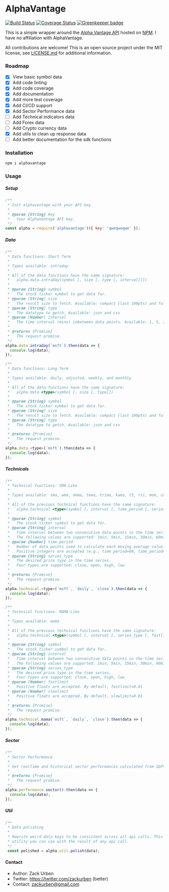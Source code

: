 # AlphaVantage

[![Build Status](https://travis-ci.org/zackurben/alphavantage.svg?branch=master)](https://travis-ci.org/zackurben/alphavantage)
[![Coverage Status](https://coveralls.io/repos/github/zackurben/alphavantage/badge.svg?branch=master)](https://coveralls.io/github/zackurben/alphavantage?branch=master)
[![Greenkeeper badge](https://badges.greenkeeper.io/zackurben/alphavantage.svg)](https://greenkeeper.io/)

This is a simple wrapper around the [Alpha Vantage API](https://www.alphavantage.co/documentation/) hosted on [NPM](https://www.npmjs.com/package/alphavantage). I have no affiliation with AlphaVantage.

All contributions are welcome! This is an open source project under the MIT license, see [LICENSE.md](LICENSE.md) for additional information.

### Roadmap

 - [x] View basic symbol data
 - [x] Add code linting
 - [x] Add code coverage
 - [x] Add documentation
 - [x] Add more test coverage
 - [x] Add CI/CD support
 - [x] Add Sector Performance data
 - [ ] Add Technical indicators data
 - [ ] Add Forex data
 - [ ] Add Crypto currency data
 - [x] Add utils to clean up response data
 - [ ] Add better documentation for the sdk functions

### Installation
```bash
npm i alphavantage
```

### Usage


##### Setup

```javascript
/**
 * Init alphavantage with your API key.
 *
 * @param {String} key
 *   Your AlphaVantage API key.
 */
const alpha = require('alphavantage')({ key: 'qweqweqwe' });
```

##### Data

```javascript
/**
 * Data functions: Short Term
 *
 * Types available: intraday
 *
 * All of the data functions have the same signature:
 *   alpha.data.intraday(symbol [, size [, type [, interval]]])
 *
 * @param {String} symbol
 *   The stock ticker symbol to get data for.
 * @param [String] size
 *   The result size to fetch. Available: compact (last 100pts) and full (all, very large).
 * @param [String] type
 *   The datatype to getch. Available: json and csv
 * @param [Number] interval
 *   The time interval (mins) inbetween data points. Available: 1, 5, 15, 30, and 60
 *
 * @returns {Promise}
 *   The request promise.
 */
alpha.data.intraday(`msft`).then(data => {
  console.log(data);
});

/**
 * Data functions: Long Term
 *
 * Types available: daily, adjusted, weekly, and monthly
 *
 * All of the data functions have the same signature:
 *   alpha.data.<type>(symbol [, size [, type]])
 *
 * @param {String} symbol
 *   The stock ticker symbol to get data for.
 * @param [String] size
 *   The result size to fetch. Available: compact (last 100pts) and full (all, very large).
 * @param [String] type
 *   The datatype to getch. Available: json and csv
 *
 * @returns {Promise}
 *   The request promise.
 */
alpha.data.<type>(`msft`).then(data => {
  console.log(data);
});
```

##### Technicals

```javascript
/**
 * Technical functions: SMA-Like
 *
 * Types available: sma, wma, dema, tema, trima, kama, t3, rsi, mom, cmo, roc, rocr, trix, and midpoint.
 *
 * All of the previous technical functions have the same signature:
 *   alpha.technical.<type>(symbol [, interval [, time_period [, series_type]]])
 *
 * @param {String} symbol
 *   The stock ticker symbol to get data for.
 * @param {String} interval
 *   Time interval between two consecutive data points in the time series.
 *   The following values are supported: 1min, 5min, 15min, 30min, 60min, daily, weekly, monthly
 * @param {Number} time_period
 *   Number of data points used to calculate each moving average value.
 *   Positive integers are accepted (e.g., time_period=60, time_period=200)
 * @param {String} series_type
 *   The desired price type in the time series.
 *   Four types are supported: close, open, high, low
 *
 * @returns {Promise}
 *   The request promise.
 */
alpha.technical.<type>(`msft`, `daily`, `close`).then(data => {
  console.log(data);
});

/**
 * Technical functions: MAMA-Like
 *
 * Types available: mama
 *
 * All of the previous technical functions have the same signature:
 *   alpha.technical.<type>(symbol [, interval [, series_type [, fastlimit [, slowlimit]]]])
 *
 * @param {String} symbol
 *   The stock ticker symbol to get data for.
 * @param {String} interval
 *   Time interval between two consecutive data points in the time series.
 *   The following values are supported: 1min, 5min, 15min, 30min, 60min, daily, weekly, monthly
 * @param {String} series_type
 *   The desired price type in the time series.
 *   Four types are supported: close, open, high, low
 * @param [Number] fastlimit
 *   Positive floats are accepted. By default, fastlimit=0.01
 * @param [Number] slowlimit
 *   Positive floats are accepted. By default, slowlimit=0.01
 *
 * @returns {Promise}
 *   The request promise.
 */
alpha.technical.mama(`msft`, `daily`, `close`).then(data => {
  console.log(data);
});
```

##### Sector

```javascript
/**
 * Sector Performance
 *
 * Get realtime and historical sector performances calculated from S&P500 incumbents.
 *
 * @returns {Promise}
 *   The request promise.
 */
alpha.performance.sector().then(data => {
  console.log(data);
});
```

##### Util

```javascript
/**
 * Data polishing
 *
 * Rewrite weird data keys to be consistent across all api calls. This is an optional
 * utility you can use with the result of any api call.
 */
 const polished = alpha.util.polish(data);
```

#### Contact
  - Author: Zack Urben
  - Twitter: https://twitter.com/zackurben (better)
  - Contact: zackurben@gmail.com
